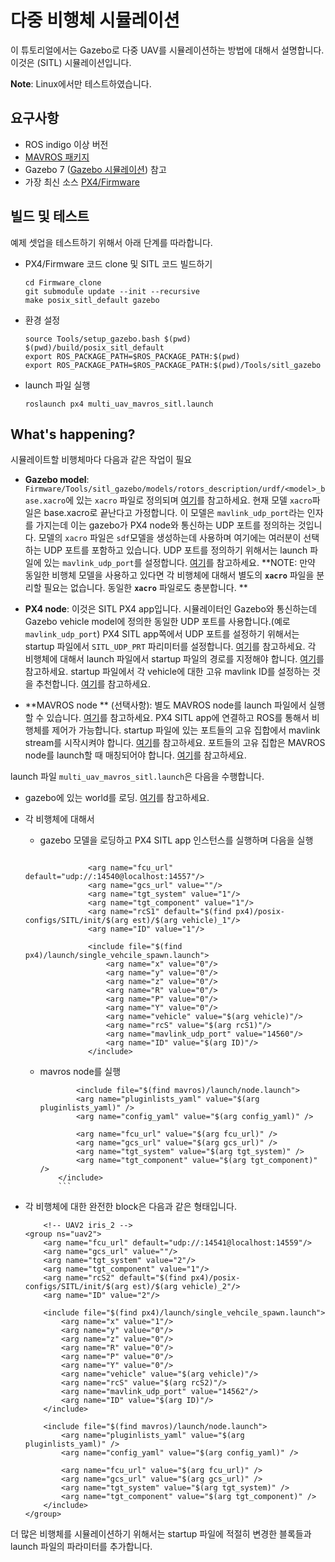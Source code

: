 # 다중 비행체 시뮬레이션

이 튜토리얼에서는 Gazebo로 다중 UAV를 시뮬레이션하는 방법에 대해서 설명합니다. 이것은 \(SITL\) 시뮬레이션입니다.

**Note**: Linux에서만 테스트하였습니다.

## 요구사항

* ROS indigo 이상 버전
* [MAVROS 패키지](http://wiki.ros.org/mavros)
* Gazebo 7 \([Gazebo 시뮬레이션](/simulation/gazebo.md)\) 참고
* 가장 최신 소스 [PX4/Firmware](https://github.com/PX4/Firmware)

## 빌드 및 테스트

예제 셋업을 테스트하기 위해서 아래 단계를 따라합니다.

* PX4/Firmware 코드 clone 및 SITL 코드 빌드하기
  ```
  cd Firmware_clone
  git submodule update --init --recursive
  make posix_sitl_default gazebo
  ```
* 환경 설정

  ```
  source Tools/setup_gazebo.bash $(pwd) $(pwd)/build/posix_sitl_default
  export ROS_PACKAGE_PATH=$ROS_PACKAGE_PATH:$(pwd)
  export ROS_PACKAGE_PATH=$ROS_PACKAGE_PATH:$(pwd)/Tools/sitl_gazebo
  ```

* launch 파일 실행

  ```
  roslaunch px4 multi_uav_mavros_sitl.launch
  ```

## What's happening?

시뮬레이트할 비행체마다 다음과 같은 작업이 필요

* **Gazebo model**: `Firmware/Tools/sitl_gazebo/models/rotors_description/urdf/<model>_base.xacro`에 있는 `xacro` 파일로 정의되며 [여기](https://github.com/PX4/sitl_gazebo/tree/02060a86652b736ca7dd945a524a8bf84eaf5a05/models/rotors_description/urdf)를 참고하세요. 현재 모델 `xacro`파일은 base.xacro로 끝난다고 가정합니다. 이 모델은 `mavlink_udp_port`라는 인자를 가지는데 이는 gazebo가 PX4 node와 통신하는 UDP 포트를 정의하는 것입니다. 모델의 `xacro` 파일은 `sdf`모델을 생성하는데 사용하며 여기에는 여러분이 선택하는 UDP 포트를 포함하고 있습니다. UDP 포트를 정의하기 위해서는 launch 파일에 있는 `mavlink_udp_port`를 설정합니다. [여기](https://github.com/PX4/Firmware/blob/master/launch/multi_uav_mavros_sitl.launch#L48)를 참고하세요.
  **NOTE: 만약 동일한 비행체 모델을 사용하고 있다면 각 비행체에 대해서 별도의 **`xacro`** 파일을 분리할 필요는 없습니다. 동일한 **`xacro`** 파일로도 충분합니다.
  **

* **PX4 node**: 이것은 SITL PX4 app입니다. 시뮬레이터인 Gazebo와 통신하는데 Gazebo vehicle model에 정의한 동일한 UDP 포트를 사용합니다.(예로 `mavlink_udp_port`) PX4 SITL app쪽에서 UDP 포트를 설정하기 위해서는 startup 파일에서 `SITL_UDP_PRT` 파리미터를 설정합니다. [여기](https://github.com/PX4/Firmware/blob/master/posix-configs/SITL/init/ekf2/iris_1#L48)를 참고하세요. 각 비행체에 대해서 launch 파일에서 startup 파일의 경로를 지정해야 합니다. [여기](https://github.com/PX4/Firmware/blob/master/launch/multi_uav_mavros_sitl.launch#L36)를 참고하세요. startup 파일에서 각 vehicle에 대한 고유 mavlink ID를 설정하는 것을 추천합니다. [여기](https://github.com/PX4/Firmware/blob/master/posix-configs/SITL/init/ekf2/iris_2#L4)를 참고하세요.

* **MAVROS node ** \(선택사항\): 별도 MAVROS node를 launch 파일에서 실행할 수 있습니다. [여기](https://github.com/PX4/Firmware/blob/master/launch/multi_uav_mavros_sitl.launch#L85-L93)를 참고하세요. PX4 SITL app에 연결하고 ROS를 통해서 비행체를 제어가 가능합니다. startup 파일에 있는 포트들의 고유 집합에서 mavlink stream를 시작시켜야 합니다. [여기](https://github.com/PX4/Firmware/blob/master/posix-configs/SITL/init/ekf2/iris_2#L67)를 참고하세요. 포트들의 고유 집합은 MAVROS node를 launch할 때 매칭되어야 합니다. [여기](https://github.com/PX4/Firmware/blob/master/launch/multi_uav_mavros_sitl.launch#L65)를 참고하세요.

launch 파일 `multi_uav_mavros_sitl.launch`은 다음을 수행합니다.

* gazebo에 있는 world를 로딩. [여기](https://github.com/PX4/Firmware/blob/master/launch/multi_uav_mavros_sitl.launch#L21-L28)를 참고하세요.
* 각 비행체에 대해서

  * gazebo 모델을 로딩하고 PX4 SITL app 인스턴스를 실행하며 다음을 실행
  ```

                <arg name="fcu_url" default="udp://:14540@localhost:14557"/>
                <arg name="gcs_url" value=""/>
                <arg name="tgt_system" value="1"/>
                <arg name="tgt_component" value="1"/>
                <arg name="rcS1" default="$(find px4)/posix-configs/SITL/init/$(arg est)/$(arg vehicle)_1"/>
                <arg name="ID" value="1"/>

                <include file="$(find px4)/launch/single_vehcile_spawn.launch">
                    <arg name="x" value="0"/>
                    <arg name="y" value="0"/>
                    <arg name="z" value="0"/>
                    <arg name="R" value="0"/>
                    <arg name="P" value="0"/>
                    <arg name="Y" value="0"/>
                    <arg name="vehicle" value="$(arg vehicle)"/>
                    <arg name="rcS" value="$(arg rcS1)"/>
                    <arg name="mavlink_udp_port" value="14560"/>
                    <arg name="ID" value="$(arg ID)"/>
                </include>
    ```

  * mavros node를 실행
    ```
            <include file="$(find mavros)/launch/node.launch">
            <arg name="pluginlists_yaml" value="$(arg pluginlists_yaml)" />
            <arg name="config_yaml" value="$(arg config_yaml)" />

            <arg name="fcu_url" value="$(arg fcu_url)" />
            <arg name="gcs_url" value="$(arg gcs_url)" />
            <arg name="tgt_system" value="$(arg tgt_system)" />
            <arg name="tgt_component" value="$(arg tgt_component)" />
        </include>
        ```
* 각 비행체에 대한 완전한 block은 다음과 같은 형태입니다.
    ```
        <!-- UAV2 iris_2 -->
    <group ns="uav2">
        <arg name="fcu_url" default="udp://:14541@localhost:14559"/>
        <arg name="gcs_url" value=""/>
        <arg name="tgt_system" value="2"/>
        <arg name="tgt_component" value="1"/>
        <arg name="rcS2" default="$(find px4)/posix-configs/SITL/init/$(arg est)/$(arg vehicle)_2"/>
        <arg name="ID" value="2"/>

        <include file="$(find px4)/launch/single_vehcile_spawn.launch">
            <arg name="x" value="1"/>
            <arg name="y" value="0"/>
            <arg name="z" value="0"/>
            <arg name="R" value="0"/>
            <arg name="P" value="0"/>
            <arg name="Y" value="0"/>
            <arg name="vehicle" value="$(arg vehicle)"/>
            <arg name="rcS" value="$(arg rcS2)"/>
            <arg name="mavlink_udp_port" value="14562"/>
            <arg name="ID" value="$(arg ID)"/>
        </include>

        <include file="$(find mavros)/launch/node.launch">
            <arg name="pluginlists_yaml" value="$(arg pluginlists_yaml)" />
            <arg name="config_yaml" value="$(arg config_yaml)" />

            <arg name="fcu_url" value="$(arg fcu_url)" />
            <arg name="gcs_url" value="$(arg gcs_url)" />
            <arg name="tgt_system" value="$(arg tgt_system)" />
            <arg name="tgt_component" value="$(arg tgt_component)" />
        </include>
    </group>
    ```
더 많은 비행체를 시뮬레이션하기 위해서는 startup 파일에 적절히 변경한 블록들과 launch 파일의 파라미터를 추가합니다.
